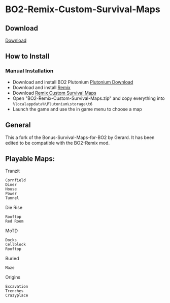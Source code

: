 # BO2-Remix-Custom-Survival-Maps

## Download

[Download](https://github.com/5and5/BO2-Remix/releases/download/latest/BO2-Remix.zip)

## How to Install

### Manual Installation

- Download and install BO2 Plutonium [Plutonium Download](https://plutonium.pw/)
- Download and install [Remix](https://github.com/5and5/BO2-Remix)
- Download [Remix Custom Survival Maps](https://github.com/5and5/BO2-Remix-Custom-Survival-Maps/releases/download/r3.0/BO2-Remix-Custom-Survival-Maps.zip)
- Open "BO2-Remix-Custom-Survival-Maps.zip" and copy everything into `%localappdata%\Plutonium\storage\t6`
- Launch the game and use the in game menu to choose a map

## General

This a fork of the Bonus-Survival-Maps-for-BO2 by Gerard. It has been edited to be compatible with the BO2-Remix mod.

## Playable Maps:

Tranzit

```
Cornfield
Diner
House
Power
Tunnel
```

Die Rise

```
Rooftop
Red Room
```

MoTD

```
Docks
Cellblock
Rooftop
```

Buried

```
Maze
```

Origins

```
Excavation
Trenches
Crazyplace
```
